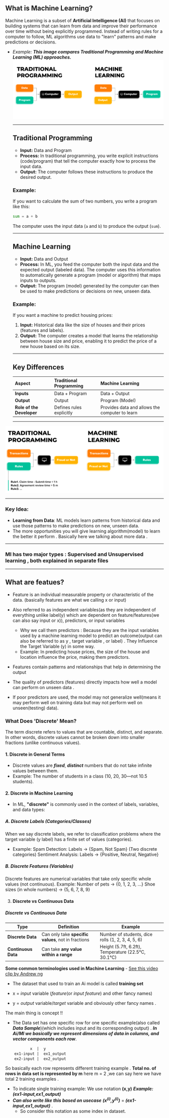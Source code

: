 ## What is Machine Learning?

Machine Learning is a subset of **Artificial Intelligence (AI)** that focuses on building systems that can learn from data and improve their performance over time without being explicitly programmed. Instead of writing rules for a computer to follow, ML algorithms use data to "learn" patterns and make predictions or decisions.
 - *Example:*
    ***This image compares Traditional Programming and Machine Learning (ML) approaches.***
    ![Traditional Programming vs Machine Learning](./Images/traditional_Vs_ml.png)


    ---

    ## Traditional Programming

    - **Input:** Data and Program
    - **Process:** In traditional programming, you write explicit instructions (code/program) that tell the computer exactly how to process the input data.
    - **Output:** The computer follows these instructions to produce the desired output.

    ### Example:
    If you want to calculate the sum of two numbers, you write a program like this:
    ```python
    sum = a + b
    ```
    The computer uses the input data (`a` and `b`) to produce the output (`sum`).

    ---

    ## Machine Learning

    - **Input:** Data and Output
    - **Process:** In ML, you feed the computer both the input data and the expected output (labeled data). The computer uses this information to automatically generate a program (model or algorithm) that maps inputs to outputs.
    - **Output:** The program (model) generated by the computer can then be used to make predictions or decisions on new, unseen data.

    ### Example:
    If you want a machine to predict housing prices:
    1. **Input:** Historical data like the size of houses and their prices (features and labels).
    2. **Output:** The computer creates a model that learns the relationship between house size and price, enabling it to predict the price of a new house based on its size.

    ---

    ## Key Differences

    | **Aspect**                | **Traditional Programming**                      | **Machine Learning**                            |
    |---------------------------|--------------------------------------------------|-------------------------------------------------|
    | **Inputs**                | Data + Program                                   | Data + Output                                   |
    | **Output**                | Output                                           | Program (Model)                                 |
    | **Role of the Developer** | Defines rules explicitly                         | Provides data and allows the computer to learn  |

    ---

 
![](./Images/traditional_Vs_ml_example.png)


---



### Key Idea:
- **Learning from Data**: ML models learn patterns from historical data and use those patterns to make predictions on new, unseen data.
- The more opportunities you will give learning algorithm(model) to learn the better it perform . Basically here we talking about more data .



---

### Ml has two major types : Supervised and Unsupervised learning , both explained in separate files
---

## What are featues?
- Feature is an individual measurable property or characteristic of the data. (basically features are what we calling x or input) 
- Also referred to as independent variables(as they are independent of everything unlike label(y) which are dependent on feature/features(we can also say input or x)), predictors, or input variables
   - Why we call them predictors : Because they are the input variables used by a machine learning model to predict an outcome(output can also be referred to as  y , target variable , or label) . They Influence the Target Variable (y) in some way. 
   - Example: In predicting house prices, the size of the house and location influence the price, making them predictors.

- Features contain patterns and relationships that help in determining the output

- The quality of predictors (features) directly impacts how well a model can perform on unseen data . 
- If poor predictors are used, the model may not generalize well(means it may perform well on training data but may not perform well on unseen(testing) data).

### What Does 'Discrete' Mean?
The term discrete refers to values that are countable, distinct, and separate. In other words, discrete values cannot be broken down into smaller fractions (unlike continuous values).

#### 1. Discrete in General Terms
- Discrete values are ***fixed***, ***distinct*** numbers that do not take infinite values between them.
- Example: The number of students in a class (10, 20, 30—not 10.5 students).

#### 2. Discrete in Machine Learning
- In ML, **"discrete"** is commonly used in the context of labels, variables, and data types:

##### **A. Discrete Labels (Categories/Classes)**
When we say discrete labels, we refer to classification problems where the target variable (y label) has a finite set of values (categories).
   - Example:
       Spam Detection: Labels → {Spam, Not Spam} (Two discrete categories)
      Sentiment Analysis: Labels → {Positive, Neutral, Negative}

##### B. Discrete Features (Variables)
Discrete features are numerical variables that take only specific whole values (not continuous).
Example:
Number of pets → {0, 1, 2, 3, ...}
Shoe sizes (in whole numbers) → {5, 6, 7, 8, 9}

3. #### Discrete vs Continuous Data

##### Discrete vs Continuous Data

| Type               | Definition                                       | Example                                              |
|--------------------|------------------------------------------------|------------------------------------------------------|
| **Discrete Data**   | Can only take **specific values**, not in fractions | Number of students, dice rolls (1, 2, 3, 4, 5, 6)   |
| **Continuous Data** | Can take **any value within a range**          | Height (5.7ft, 6.2ft), Temperature (22.5°C, 30.1°C) |


**Some common terminologies used in Machine Learning** - [See this video clip by Andrew ng](https://youtu.be/dLc-lfEEYss?si=O79TZU4lOysG9fnk&t=384)
-  The dataset that used to train an Ai model is called **training set** 
- x = *input* variable (*feature*(or *input feature*) and other fancy names)

- y = *output* variable/*target* variable and obviously other fancy names . 

The main thing is concept !!

- The Data set has one specific row for one specific example(also called ***Data Sample***)(which includes input and its corresponding output) . ***In Ai/Ml we basically we represent dimensions of data in columns, and vector components each row***. 
```
           x  |  y
    ex1-input |  ex1_output
    ex2-input |  ex2_output
```
So basically each row represents different training example . 
**Total no. of rows in data set is represented by m** here m = 2
,we can say here we have total 2 training examples . 

- To indicate single training example: We use notation **(x,y)** 
***Example: (ex1-input,ex1_output)***
- ***Can also write like this based on usecase***
***(x<sup>(i)</sup>,y<sup>(i)</sup>)***  = 
***(ex1-input,ex1_output)*** . 
    - So consider this notation as some index in dataset.

